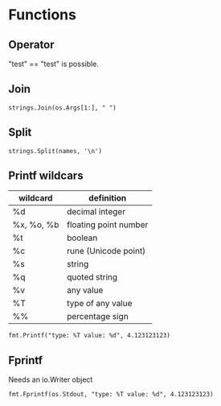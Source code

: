 # Functions

## Operator
"test" == "test" is possible.

## Join
```
strings.Join(os.Args[1:], " ")
```
## Split
```
strings.Split(names, '\n')
```

## Printf wildcars
 
| wildcard   | definition            |
| ---        | ---                   |
| %d         | decimal integer       |
| %x, %o, %b | floating point number |
| %t         | boolean               |
| %c         | rune (Unicode point)  |
| %s         | string                |
| %q         | quoted string         |
| %v         | any value             |
| %T         | type of any value     |
| %%         | percentage sign       |

```
fmt.Printf("type: %T value: %d", 4.123123123)
```

## Fprintf
Needs an io.Writer object
```
fmt.Fprintf(os.Stdout, "type: %T value: %d", 4.123123123)
```
